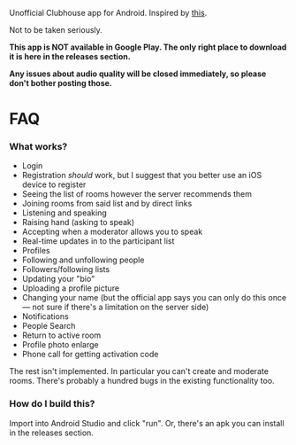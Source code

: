 Unofficial Clubhouse app for Android. Inspired by [this](https://github.com/stypr/clubhouse-py).

Not to be taken seriously.

**This app is NOT available in Google Play. The only right place to download it is here in the releases section.**

**Any issues about audio quality will be closed immediately, so please don't bother posting those.**

# FAQ
### What works?
* Login
* Registration *should* work, but I suggest that you better use an iOS device to register
* Seeing the list of rooms however the server recommends them
* Joining rooms from said list and by direct links
* Listening and speaking
* Raising hand (asking to speak)
* Accepting when a moderator allows you to speak
* Real-time updates in to the participant list
* Profiles
* Following and unfollowing people
* Followers/following lists
* Updating your "bio"
* Uploading a profile picture
* Changing your name (but the official app says you can only do this once — not sure if there's a limitation on the server side)
* Notifications
* People Search
* Return to active room
* Profile photo enlarge
* Phone call for getting activation code

The rest isn't implemented. In particular you can't create and moderate rooms. There's probably a hundred bugs in the existing functionality too.


### How do I build this?
Import into Android Studio and click "run". Or, there's an apk you can install in the releases section.
